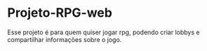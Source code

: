 # Projeto-RPG-web
Esse projeto é para quem quiser jogar rpg, podendo criar lobbys e compartilhar informações sobre o jogo.
